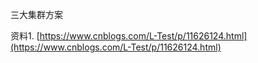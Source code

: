 三大集群方案

资料1. [https://www.cnblogs.com/L-Test/p/11626124.html](https://www.cnblogs.com/L-Test/p/11626124.html)


